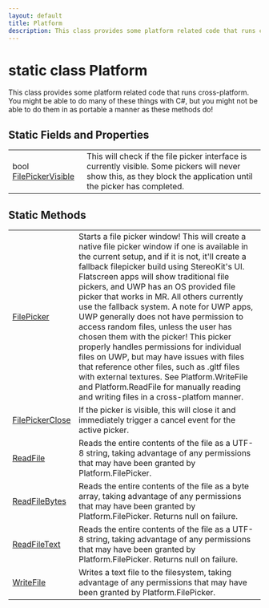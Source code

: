 ```yaml
---
layout: default
title: Platform
description: This class provides some platform related code that runs cross-platform. You might be able to do many of these things with C#, but you might not be able to do them in as portable a manner as these methods do!
---
```

# static class Platform

This class provides some platform related code that runs
cross-platform. You might be able to do many of these things with C#,
but you might not be able to do them in as portable a manner as these
methods do!




## Static Fields and Properties

|  |  |
|--|--|
|bool [FilePickerVisible]({{site.url}}/Pages/Reference/Platform/FilePickerVisible.html)|This will check if the file picker interface is currently visible. Some pickers will never show this, as they block the application until the picker has completed.|


## Static Methods

|  |  |
|--|--|
|[FilePicker]({{site.url}}/Pages/Reference/Platform/FilePicker.html)|Starts a file picker window! This will create a native file picker window if one is available in the current setup, and if it is not, it'll create a fallback filepicker build using StereoKit's UI.  Flatscreen apps will show traditional file pickers, and UWP has an OS provided file picker that works in MR. All others currently use the fallback system.  A note for UWP apps, UWP generally does not have permission to access random files, unless the user has chosen them with the picker! This picker properly handles permissions for individual files on UWP, but may have issues with files that reference other files, such as .gltf files with external textures. See Platform.WriteFile and Platform.ReadFile for manually reading and writing files in a cross-platfom manner.|
|[FilePickerClose]({{site.url}}/Pages/Reference/Platform/FilePickerClose.html)|If the picker is visible, this will close it and immediately trigger a cancel event for the active picker.|
|[ReadFile]({{site.url}}/Pages/Reference/Platform/ReadFile.html)|Reads the entire contents of the file as a UTF-8 string, taking advantage of any permissions that may have been granted by Platform.FilePicker.|
|[ReadFileBytes]({{site.url}}/Pages/Reference/Platform/ReadFileBytes.html)|Reads the entire contents of the file as a byte array, taking advantage of any permissions that may have been granted by Platform.FilePicker. Returns null on failure.|
|[ReadFileText]({{site.url}}/Pages/Reference/Platform/ReadFileText.html)|Reads the entire contents of the file as a UTF-8 string, taking advantage of any permissions that may have been granted by Platform.FilePicker. Returns null on failure.|
|[WriteFile]({{site.url}}/Pages/Reference/Platform/WriteFile.html)|Writes a text file to the filesystem, taking advantage of any permissions that may have been granted by Platform.FilePicker.|

